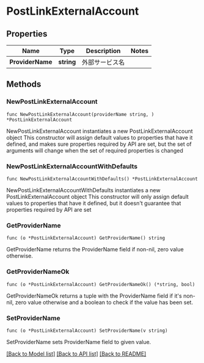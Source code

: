 # PostLinkExternalAccount

## Properties

Name | Type | Description | Notes
------------ | ------------- | ------------- | -------------
**ProviderName** | **string** | 外部サービス名 | 

## Methods

### NewPostLinkExternalAccount

`func NewPostLinkExternalAccount(providerName string, ) *PostLinkExternalAccount`

NewPostLinkExternalAccount instantiates a new PostLinkExternalAccount object
This constructor will assign default values to properties that have it defined,
and makes sure properties required by API are set, but the set of arguments
will change when the set of required properties is changed

### NewPostLinkExternalAccountWithDefaults

`func NewPostLinkExternalAccountWithDefaults() *PostLinkExternalAccount`

NewPostLinkExternalAccountWithDefaults instantiates a new PostLinkExternalAccount object
This constructor will only assign default values to properties that have it defined,
but it doesn't guarantee that properties required by API are set

### GetProviderName

`func (o *PostLinkExternalAccount) GetProviderName() string`

GetProviderName returns the ProviderName field if non-nil, zero value otherwise.

### GetProviderNameOk

`func (o *PostLinkExternalAccount) GetProviderNameOk() (*string, bool)`

GetProviderNameOk returns a tuple with the ProviderName field if it's non-nil, zero value otherwise
and a boolean to check if the value has been set.

### SetProviderName

`func (o *PostLinkExternalAccount) SetProviderName(v string)`

SetProviderName sets ProviderName field to given value.



[[Back to Model list]](../README.md#documentation-for-models) [[Back to API list]](../README.md#documentation-for-api-endpoints) [[Back to README]](../README.md)



